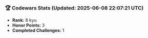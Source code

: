 ### 🏆 Codewars Stats (Updated: 2025-06-08 22:07:21 UTC)

- **Rank:** 8 kyu
- **Honor Points:** 3
- **Completed Challenges:** 1

